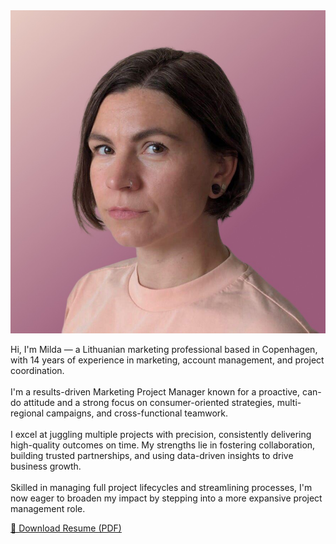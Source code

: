 <img src="img/milda.jpeg" alt="Portrait image" class="company-logo">

Hi, I'm Milda — a Lithuanian marketing professional based in Copenhagen, with 14 years of experience in marketing, account management, and project coordination.  
<br>
I'm a results-driven Marketing Project Manager known for a proactive, can-do attitude and a strong focus on consumer-oriented strategies, multi-regional campaigns, and cross-functional teamwork.  
<br>
I excel at juggling multiple projects with precision, consistently delivering high-quality outcomes on time. My strengths lie in fostering collaboration, building trusted partnerships, and using data-driven insights to drive business growth.  
<br>
Skilled in managing full project lifecycles and streamlining processes, I'm now eager to broaden my impact by stepping into a more expansive project management role.  

<div class="resume-download">
    <a href="resume/resume.pdf" download class="download-button">
        📄 Download Resume (PDF)
    </a>
</div>




